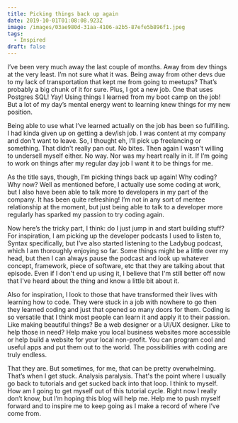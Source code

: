 ```yaml
---
title: Picking things back up again
date: 2019-10-01T01:08:08.923Z
image: /images/03ae980d-31aa-4106-a2b5-87efe5b896f1.jpeg
tags:
  - Inspired
draft: false
---
```

I’ve been very much away the last couple of months. Away from dev things at the very least. I’m not sure what it was. Being away from other devs due to my lack of transportation that kept me from going to meetups? That’s probably a big chunk of it for sure. Plus, I got a new job. One that uses Postgres SQL! Yay! Using things I learned from my boot camp on the job! But a lot of my day’s mental energy went to learning knew things for my new position.

Being able to use what I’ve learned actually on the job has been so fulfilling. I had kinda given up on getting a dev/ish job. I was content at my company and don't want to leave. So, I thought eh, I’ll pick up freelancing or something. That didn't really pan out. No bites. Then again I wasn't willing to undersell myself either. No way. Nor was my heart really in it. If I’m going to work on things after my regular day job I want it to be things for me.

As the title says, though, I’m picking things back up again! Why coding? Why now? Well as mentioned before, I actually use some coding at work, but I also have been able to talk more to developers in my part of the company. It has been quite refreshing! I’m not in any sort of mentee relationship at the moment, but just being able to talk to a developer more regularly has sparked my passion to try coding again.

Now here’s the tricky part, I think: do I just jump in and start building stuff? For inspiration, I am picking up the developer podcasts I used to listen to, Syntax specifically, but I’ve also started listening to the Ladybug podcast, which I am thoroughly enjoying so far. Some things might be a little over my head, but then I can always pause the podcast and look up whatever concept, framework, piece of software, etc that they are talking about that episode. Even if I don't end up using it, I believe that I'm still better off now that I've heard about the thing and know a little bit about it.

Also for inspiration, I look to those that have transformed their lives with learning how to code. They were stuck in a job with nowhere to go then they learned coding and just that opened so many doors for them. Coding is so versatile that I think most people can learn it and apply it to their passion. Like making beautiful things? Be a web designer or a UI/UX designer. Like to help those in need? Help make you local business websites more accessible or help build a website for your local non-profit. You can program cool and useful apps and put them out to the world. The possibilities with coding are truly endless.

That they are. But sometimes, for me, that can be pretty overwhelming. That’s when I get stuck. Analysis paralysis. That's the point where I usually go back to tutorials and get sucked back into that loop. I think to myself. How am I going to get myself out of this tutorial cycle. Right now I really don’t know, but I’m hoping this blog will help me. Help me to push myself forward and to inspire me to keep going as I make a record of where I’ve come from.
